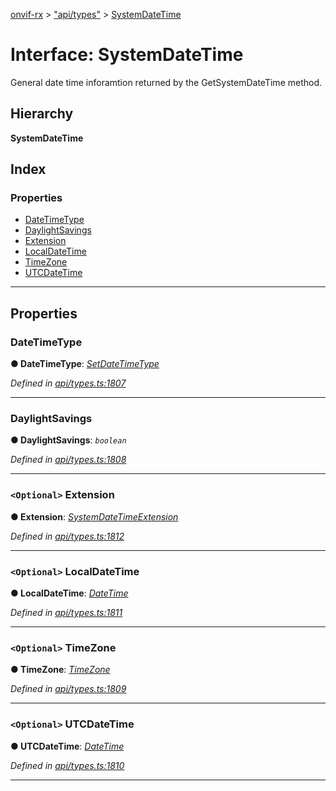 [onvif-rx](../README.md) > ["api/types"](../modules/_api_types_.md) > [SystemDateTime](../interfaces/_api_types_.systemdatetime.md)

# Interface: SystemDateTime

General date time inforamtion returned by the GetSystemDateTime method.

## Hierarchy

**SystemDateTime**

## Index

### Properties

* [DateTimeType](_api_types_.systemdatetime.md#datetimetype)
* [DaylightSavings](_api_types_.systemdatetime.md#daylightsavings)
* [Extension](_api_types_.systemdatetime.md#extension)
* [LocalDateTime](_api_types_.systemdatetime.md#localdatetime)
* [TimeZone](_api_types_.systemdatetime.md#timezone)
* [UTCDateTime](_api_types_.systemdatetime.md#utcdatetime)

---

## Properties

<a id="datetimetype"></a>

###  DateTimeType

**● DateTimeType**: *[SetDateTimeType](../enums/_api_types_.setdatetimetype.md)*

*Defined in [api/types.ts:1807](https://github.com/patrickmichalina/onvif-rx/blob/3ab1739/src/api/types.ts#L1807)*

___
<a id="daylightsavings"></a>

###  DaylightSavings

**● DaylightSavings**: *`boolean`*

*Defined in [api/types.ts:1808](https://github.com/patrickmichalina/onvif-rx/blob/3ab1739/src/api/types.ts#L1808)*

___
<a id="extension"></a>

### `<Optional>` Extension

**● Extension**: *[SystemDateTimeExtension](_api_types_.systemdatetimeextension.md)*

*Defined in [api/types.ts:1812](https://github.com/patrickmichalina/onvif-rx/blob/3ab1739/src/api/types.ts#L1812)*

___
<a id="localdatetime"></a>

### `<Optional>` LocalDateTime

**● LocalDateTime**: *[DateTime](_api_types_.datetime.md)*

*Defined in [api/types.ts:1811](https://github.com/patrickmichalina/onvif-rx/blob/3ab1739/src/api/types.ts#L1811)*

___
<a id="timezone"></a>

### `<Optional>` TimeZone

**● TimeZone**: *[TimeZone](_api_types_.systemdatetime.md#timezone)*

*Defined in [api/types.ts:1809](https://github.com/patrickmichalina/onvif-rx/blob/3ab1739/src/api/types.ts#L1809)*

___
<a id="utcdatetime"></a>

### `<Optional>` UTCDateTime

**● UTCDateTime**: *[DateTime](_api_types_.datetime.md)*

*Defined in [api/types.ts:1810](https://github.com/patrickmichalina/onvif-rx/blob/3ab1739/src/api/types.ts#L1810)*

___

